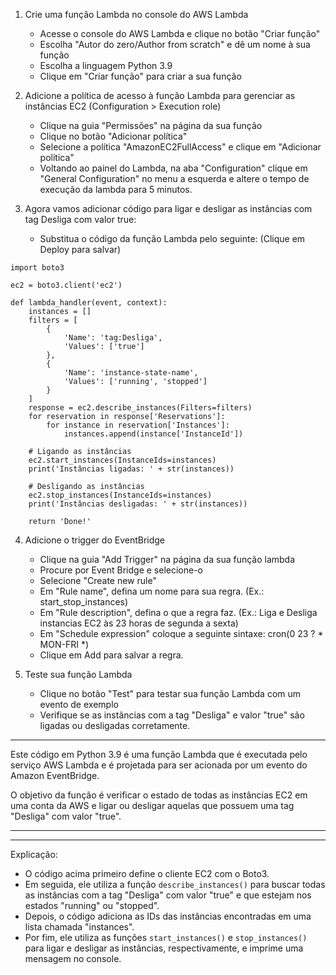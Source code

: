 1. Crie uma função Lambda no console do AWS Lambda
    
    - Acesse o console do AWS Lambda e clique no botão "Criar função"
    - Escolha "Autor do zero/Author from scratch" e dê um nome à sua função
    - Escolha a linguagem Python 3.9
    - Clique em "Criar função" para criar a sua função
2. Adicione a política de acesso à função Lambda para gerenciar as instâncias EC2 (Configuration > Execution role)
    
    - Clique na guia "Permissões" na página da sua função
    - Clique no botão "Adicionar política"
    - Selecione a política "AmazonEC2FullAccess" e clique em "Adicionar política"
    - Voltando ao painel do Lambda, na aba "Configuration" clique em "General Configuration" no menu a esquerda e altere o tempo de execução da lambda para 5 minutos.
3. Agora vamos adicionar código para ligar e desligar as instâncias com tag Desliga com valor true:
    
    - Substitua o código da função Lambda pelo seguinte: (Clique em Deploy para salvar)
    
```
import boto3

ec2 = boto3.client('ec2')

def lambda_handler(event, context):
    instances = []
    filters = [
        {
            'Name': 'tag:Desliga',
            'Values': ['true']
        },
        {
            'Name': 'instance-state-name', 
            'Values': ['running', 'stopped']
        }
    ]
    response = ec2.describe_instances(Filters=filters)
    for reservation in response['Reservations']:
        for instance in reservation['Instances']:
            instances.append(instance['InstanceId'])

    # Ligando as instâncias
    ec2.start_instances(InstanceIds=instances)
    print('Instâncias ligadas: ' + str(instances))
    
    # Desligando as instâncias
    ec2.stop_instances(InstanceIds=instances)
    print('Instâncias desligadas: ' + str(instances))
    
    return 'Done!'
```

4. Adicione o trigger do EventBridge
    
    - Clique na guia "Add Trigger" na página da sua função lambda
    - Procure por Event Bridge e selecione-o
    - Selecione "Create new rule"
    - Em "Rule name", defina um nome para sua regra. (Ex.: start_stop_instances)
    - Em "Rule description", defina o que a regra faz. (Ex.: Liga e Desliga instancias EC2 às 23 horas de segunda a sexta)
    - Em "Schedule expression" coloque a seguinte sintaxe: cron(0 23 ? * MON-FRI *)
    - Clique em Add para salvar a regra.

5. Teste sua função Lambda
    
    - Clique no botão "Test" para testar sua função Lambda com um evento de exemplo
    - Verifique se as instâncias com a tag "Desliga" e valor "true" são ligadas ou desligadas corretamente.
---
Este código em Python 3.9 é uma função Lambda que é executada pelo serviço AWS Lambda e é projetada para ser acionada por um evento do Amazon EventBridge.

O objetivo da função é verificar o estado de todas as instâncias EC2 em uma conta da AWS e ligar ou desligar aquelas que possuem uma tag "Desliga" com valor "true".

---
---
Explicação:

- O código acima primeiro define o cliente EC2 com o Boto3.
- Em seguida, ele utiliza a função `describe_instances()` para buscar todas as instâncias com a tag "Desliga" com valor "true" e que estejam nos estados "running" ou "stopped".
- Depois, o código adiciona as IDs das instâncias encontradas em uma lista chamada "instances".
- Por fim, ele utiliza as funções `start_instances()` e `stop_instances()` para ligar e desligar as instâncias, respectivamente, e imprime uma mensagem no console.
